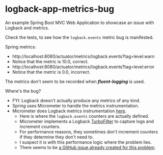 # logback-app-metrics-bug

An example Spring Boot MVC Web Application to showcase an issue with Logback and metrics.

Check the tests, to see how the `logback.events` metric bug is manifested.

Spring metrics:

- http://localhost:8080/actuator/metrics/logback.events?tag=level:warn
- Notice that the metric is 10.0, correct.
- http://localhost:8080/actuator/metrics/logback.events?tag=level:error
- Notice that the metric is 0.0, incorrect.

The metrics don't seem to be recorded when _**fluent-logging**_ is used.

Where's the bug?

- FYI: Logback doesn't actually produce any metrics of any kind.
- Spring uses Micrometer to handle the metrics instrumentation.
- Micrometer does Logback metrics instrumentation [here](https://github.com/micrometer-metrics/micrometer/blob/main/micrometer-core/src/main/java/io/micrometer/core/instrument/binder/logging/LogbackMetrics.java).
  - Here is where the `logback.events` counters are actually defined.
  - Micrometer implements a Logback [TurboFilter](https://logback.qos.ch/manual/filters.html#TurboFilter) to capture logs and increment counters.
  - For performance reasons, they sometimes don't increment counters if they determine they don't need to.
  - I suspect it is with this performance logic where the problem lies.
  - There seems to be [a GitHub issue already created for this problem](https://github.com/micrometer-metrics/micrometer/issues/4404).
